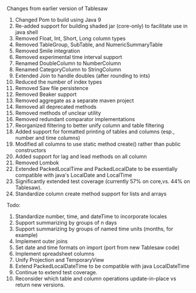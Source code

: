 Changes from earlier version of Tablesaw

1. Changed Pom to build using Java 9
1. Re-added support for building shaded jar (core-only) to facilitate use in java shell
1. Removed Float, Int, Short, Long column types
1. Removed TableGroup, SubTable, and NumericSummaryTable
1. Removed Smile integration
1. Removed experimental time interval support
1. Renamed DoubleColumn to NumberColumn
1. Renamed CategoryColumn to StringColumn
1. Extended Join to handle doubles (after rounding to ints)
1. Reduced the number of index types
1. Removed Saw file persistence
1. Removed Beaker support
1. Removed aggregate as a separate maven project
1. Removed all deprecated methods
1. Removed methods of unclear utility 
1. Removed redundant comparator implementations 
1. Reorganized filtering to better unify column and table filtering
1. Added support for formatted printing of tables and columns (esp., number and time columns)
1. Modified all columns to use static method create() rather than public constructors
1. Added support for lag and lead methods on all column
1. Removed Lombok
1. Extended PackedLocalTime and PackedLocalDate to be essentially compatible with java's LocalDate and LocalTime
1. Significantly extended test coverage (currently 57% on core,vs. 44% on Tablesaw). 
1. Standardize column create method support for lists and arrays


Todo:
1. Standardize number, time, and dateTime to incorporate locales
1. Support summarizing by groups of n days
1. Support summarizing by groups of named time units (months, for example)
1. Implement outer joins
1. Set date and time formats on import (port from new Tablesaw code)
1. Implement spreadsheet columns
1. Unify Projection and TemporaryView
1. Extend PackedLocalDateTime to be compatible with java LocalDateTime
1. Continue to extend test coverage. 
1. Reconsider which table and column operations update-in-place vs return new versions. 

